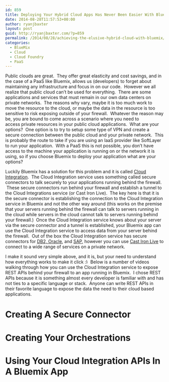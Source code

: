 ```yaml
---
id: 859
title: Deploying Your Hybrid Cloud Apps Has Never Been Easier With Bluemix
date: 2014-08-28T11:57:53+00:00
author: ryanjbaxter
layout: post
guid: http://ryanjbaxter.com/?p=859
permalink: /2014/08/28/achieving-the-elusive-hybrid-cloud-with-bluemix/
categories:
  - BlueMix
  - Cloud
  - Cloud Foundry
  - PaaS
---
```

Public clouds are great.  They offer great elasticity and cost savings, and in the case of a PaaS like Bluemix, allows us (developers) to forget about maintaining any infrastructure and focus in on our code.  However we all realize that public cloud can&#8217;t be used for everything.  There are some applications and services that must remain in our own data centers on private networks.  The reasons why vary, maybe it is too much work to move the resource to the cloud, or maybe the data in the resource is too sensitive to risk exposing outside of your firewall.  Whatever the reason may be, you are bound to come across a scenario where you need to access private resources in your public cloud applications.  What are your options?  One option is to try to setup some type of VPN and create a secure connection between the public cloud and your private network.  This is probably the route to take if you are using an IaaS provider like SoftLayer to run your application.  With a PaaS this is not possible, you don&#8217;t have access to the machine your application is running on or the network it is using, so if you choose Bluemix to deploy your application what are your options?

Luckily Bluemix has a solution for this problem and it is called <a href="https://www.ng.bluemix.net/docs/#services/CloudIntegration/index.html#gettingstartedwithcloudintegation" target="_blank">Cloud Integration</a>.  The Cloud Integration service uses something called secure connectors to talk securely to your applications running behind the firewall.  These secure connectors run behind your firewall and establish a tunnel to the Cloud Integrations service (or Cast Iron Live).  The key here is that it is the secure connector is establishing the connection to the Cloud Integration service in Bluemix and not the other way around (this works on the premise that your servers running behind the firewall can talk to servers running in the cloud while servers in the cloud cannot talk to servers running behind your firewall.)  Once the Cloud Integration service knows about your server via the secure connector and a tunnel is established, your Bluemix app can use the Cloud Integration service to access data from your server behind the firewall.  Out of the box the Cloud Integration service has secure connectors for <a href="https://www.ng.bluemix.net/docs/#services/CloudIntegration/index.html#cloudint_create_dbapi" target="_blank">DB2, Oracle</a>, and <a href="https://www.ng.bluemix.net/docs/#services/CloudIntegration/index.html#cloudint_create_sapapi" target="_blank">SAP</a>, however you can use <a href="https://www.ng.bluemix.net/docs/#services/CloudIntegration/index.html#cloudint_createapi_CIliveorchestrations" target="_blank">Cast Iron Live</a> to connect to a wide range of services on a private network.

I make it sound very simple above, and it is, but your need to understand how everything works to make it click  <img src="http://ryanjbaxter.com/wp-includes/images/smilies/simple-smile.png" alt=":)" class="wp-smiley" style="height: 1em; max-height: 1em;" /> Below is a number of videos walking through how you can use the Cloud Integration service to expose REST APIs behind your firewall to an app running in Bluemix.  I chose REST APIs because it is something almost every developer is familiar with and has not ties to a specific language or stack.  Anyone can write REST APIs in their favorite language to expose the data the need to their cloud based applications.

# Creating A Secure Connector

<span class="youtube"></span>

# Creating Your Orchestrations

<span class="youtube"></span>

# Using Your Cloud Integration APIs In A Bluemix App

<span class="youtube"></span>

&nbsp;